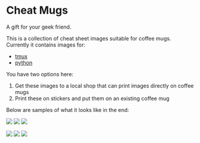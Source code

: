 Cheat Mugs
==========

A gift for your geek friend.

This is a collection of cheat sheet images suitable for coffee mugs.
Currently it contains images for:

- [tmux](tmux/tmux.pdf)
- [python](python/python.pdf)

You have two options here:

1. Get these images to a local shop that can print images directly on coffee mugs
2. Print these on stickers and put them on an existing coffee mug

Below are samples of what it looks like in the end:

![][tmux-l]
![][tmux-m]
![][tmux-r]

[tmux-l]: tmux-l.jpg
[tmux-m]: tmux-m.jpg
[tmux-r]: tmux-r.jpg

![][python-l]
![][python-m]
![][python-r]

[python-l]: python-l.jpg
[python-m]: python-m.jpg
[python-r]: python-r.jpg
